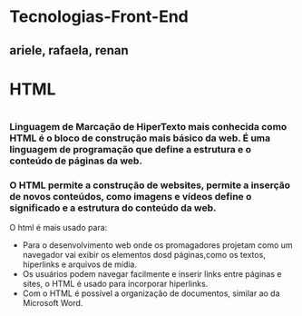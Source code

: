 # Tecnologias-Front-End

## ariele, rafaela, renan

<h1> HTML <h1>

### Linguagem de Marcação de HiperTexto mais conhecida como HTML é o bloco de construção mais básico da web. É uma linguagem de programação que define a estrutura e o conteúdo de páginas da web. 
### O HTML permite a construção de websites, permite a inserção de novos conteúdos, como imagens e vídeos define o significado e a estrutura do conteúdo da web.

O html é mais usado para:
* Para o desenvolvimento web onde os promagadores projetam como um navegador vai exibir os elementos dosd páginas,como os textos, hiperlinks e arquivos de mídia.
* Os usuários podem navegar facilmente e inserir links entre páginas e sites, o HTML é usado para incorporar hiperlinks.
* Com o HTML é possível a organização de documentos, similar ao da Microsoft Word.

